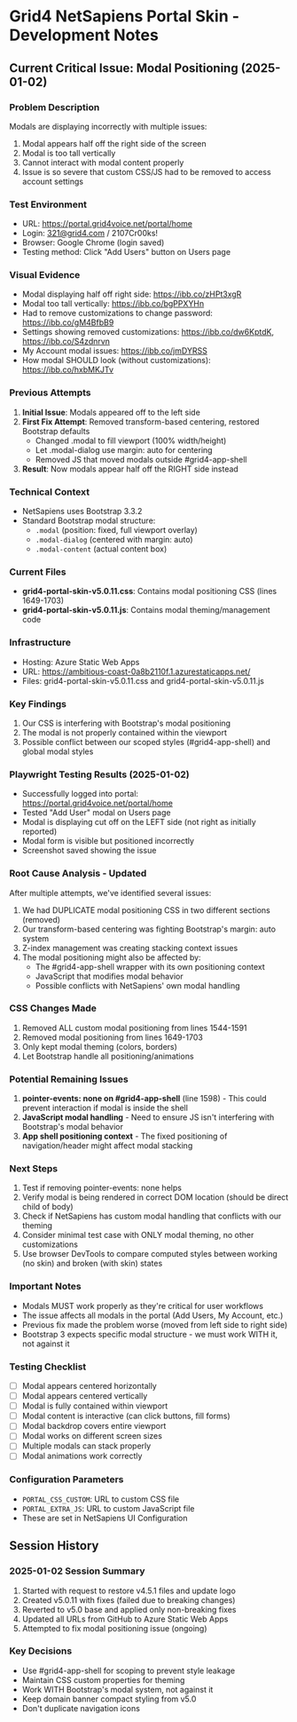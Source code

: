 # Grid4 NetSapiens Portal Skin - Development Notes

## Current Critical Issue: Modal Positioning (2025-01-02)

### Problem Description
Modals are displaying incorrectly with multiple issues:
1. Modal appears half off the right side of the screen
2. Modal is too tall vertically
3. Cannot interact with modal content properly
4. Issue is so severe that custom CSS/JS had to be removed to access account settings

### Test Environment
- URL: https://portal.grid4voice.net/portal/home
- Login: 321@grid4.com / 2107Cr00ks!
- Browser: Google Chrome (login saved)
- Testing method: Click "Add Users" button on Users page

### Visual Evidence
- Modal displaying half off right side: https://ibb.co/zHPt3xgR
- Modal too tall vertically: https://ibb.co/bgPPXYHn
- Had to remove customizations to change password: https://ibb.co/gM4BfbB9
- Settings showing removed customizations: https://ibb.co/dw6KptdK, https://ibb.co/S4zdnrvn
- My Account modal issues: https://ibb.co/jmDYRSS
- How modal SHOULD look (without customizations): https://ibb.co/hxbMKJTv

### Previous Attempts
1. **Initial Issue**: Modals appeared off to the left side
2. **First Fix Attempt**: Removed transform-based centering, restored Bootstrap defaults
   - Changed .modal to fill viewport (100% width/height)
   - Let .modal-dialog use margin: auto for centering
   - Removed JS that moved modals outside #grid4-app-shell
3. **Result**: Now modals appear half off the RIGHT side instead

### Technical Context
- NetSapiens uses Bootstrap 3.3.2
- Standard Bootstrap modal structure:
  - `.modal` (position: fixed, full viewport overlay)
  - `.modal-dialog` (centered with margin: auto)
  - `.modal-content` (actual content box)

### Current Files
- **grid4-portal-skin-v5.0.11.css**: Contains modal positioning CSS (lines 1649-1703)
- **grid4-portal-skin-v5.0.11.js**: Contains modal theming/management code

### Infrastructure
- Hosting: Azure Static Web Apps
- URL: https://ambitious-coast-0a8b2110f.1.azurestaticapps.net/
- Files: grid4-portal-skin-v5.0.11.css and grid4-portal-skin-v5.0.11.js

### Key Findings
1. Our CSS is interfering with Bootstrap's modal positioning
2. The modal is not properly contained within the viewport
3. Possible conflict between our scoped styles (#grid4-app-shell) and global modal styles

### Playwright Testing Results (2025-01-02)
- Successfully logged into portal: https://portal.grid4voice.net/portal/home
- Tested "Add User" modal on Users page
- Modal is displaying cut off on the LEFT side (not right as initially reported)
- Modal form is visible but positioned incorrectly
- Screenshot saved showing the issue

### Root Cause Analysis - Updated
After multiple attempts, we've identified several issues:
1. We had DUPLICATE modal positioning CSS in two different sections (removed)
2. Our transform-based centering was fighting Bootstrap's margin: auto system
3. Z-index management was creating stacking context issues
4. The modal positioning might also be affected by:
   - The #grid4-app-shell wrapper with its own positioning context
   - JavaScript that modifies modal behavior
   - Possible conflicts with NetSapiens' own modal handling

### CSS Changes Made
1. Removed ALL custom modal positioning from lines 1544-1591
2. Removed modal positioning from lines 1649-1703
3. Only kept modal theming (colors, borders)
4. Let Bootstrap handle all positioning/animations

### Potential Remaining Issues
1. **pointer-events: none on #grid4-app-shell** (line 1598) - This could prevent interaction if modal is inside the shell
2. **JavaScript modal handling** - Need to ensure JS isn't interfering with Bootstrap's modal behavior
3. **App shell positioning context** - The fixed positioning of navigation/header might affect modal stacking

### Next Steps
1. Test if removing pointer-events: none helps
2. Verify modal is being rendered in correct DOM location (should be direct child of body)
3. Check if NetSapiens has custom modal handling that conflicts with our theming
4. Consider minimal test case with ONLY modal theming, no other customizations
5. Use browser DevTools to compare computed styles between working (no skin) and broken (with skin) states

### Important Notes
- Modals MUST work properly as they're critical for user workflows
- The issue affects all modals in the portal (Add Users, My Account, etc.)
- Previous fix made the problem worse (moved from left side to right side)
- Bootstrap 3 expects specific modal structure - we must work WITH it, not against it

### Testing Checklist
- [ ] Modal appears centered horizontally
- [ ] Modal appears centered vertically
- [ ] Modal is fully contained within viewport
- [ ] Modal content is interactive (can click buttons, fill forms)
- [ ] Modal backdrop covers entire viewport
- [ ] Modal works on different screen sizes
- [ ] Multiple modals can stack properly
- [ ] Modal animations work correctly

### Configuration Parameters
- `PORTAL_CSS_CUSTOM`: URL to custom CSS file
- `PORTAL_EXTRA_JS`: URL to custom JavaScript file
- These are set in NetSapiens UI Configuration

## Session History

### 2025-01-02 Session Summary
1. Started with request to restore v4.5.1 files and update logo
2. Created v5.0.11 with fixes (failed due to breaking changes)
3. Reverted to v5.0 base and applied only non-breaking fixes
4. Updated all URLs from GitHub to Azure Static Web Apps
5. Attempted to fix modal positioning issue (ongoing)

### Key Decisions
- Use #grid4-app-shell for scoping to prevent style leakage
- Maintain CSS custom properties for theming
- Work WITH Bootstrap's modal system, not against it
- Keep domain banner compact styling from v5.0
- Don't duplicate navigation icons